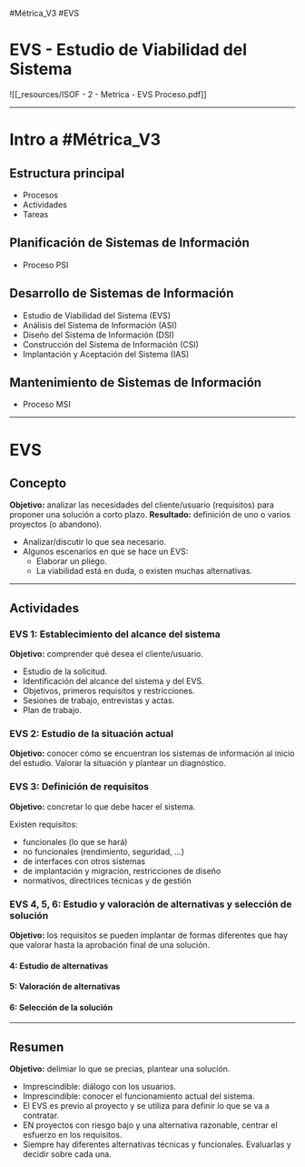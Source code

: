#Métrica_V3 #EVS 
# EVS - Estudio de Viabilidad del Sistema
![[_resources/ISOF - 2 - Metrica - EVS Proceso.pdf]]

---

# Intro a #Métrica_V3
## Estructura principal
- Procesos
- Actividades
- Tareas


## Planificación de Sistemas de Información
- Proceso PSI

## Desarrollo de Sistemas de Información
- Estudio de Viabilidad del Sistema (EVS)
- Análisis del Sistema de Información (ASI)
- Diseño del Sistema de Información (DSI)
- Construcción del Sistema de Información (CSI)
- Implantación y Aceptación del Sistema (IAS)

## Mantenimiento de Sistemas de Información
- Proceso MSI

---

# EVS

## Concepto
**Objetivo:** analizar las necesidades del cliente/usuario (requisitos) para proponer una solución a corto plazo.
**Resultado:** definición de uno o varios proyectos (o abandono).

- Analizar/discutir lo que sea necesario.
- Algunos escenarios en que se hace un EVS:
	- Elaborar un pliego.
	- La viabilidad está en duda, o existen muchas alternativas.

---

## Actividades

### EVS 1: Establecimiento del alcance del sistema
**Objetivo:** comprender qué desea el cliente/usuario.

- Estudio de la solicitud.
- Identificación del alcance del sistema y del EVS.
- Objetivos, primeros requisitos y restricciones.
- Sesiones de trabajo, entrevistas y actas.
- Plan de trabajo.

### EVS 2: Estudio de la situación actual
**Objetivo:** conocer cómo se encuentran los sistemas de información al inicio del estudio.
Valorar la situación y plantear un diagnóstico.

### EVS 3: Definición de requisitos
**Objetivo:** concretar lo que debe hacer el sistema.

Existen requisitos:
- funcionales (lo que se hará)
- no funcionales (rendimiento, seguridad, ...)
- de interfaces con otros sistemas
- de implantación y migración, restricciones de diseño
- normativos, directrices técnicas y de gestión

### EVS 4, 5, 6: Estudio y valoración de alternativas y selección de solución
**Objetivo:** los requisitos se pueden implantar de formas diferentes que hay que valorar hasta la aprobación final de una solución.

#### 4: Estudio de alternativas
#### 5: Valoración de alternativas
#### 6: Selección de la solución

---

## Resumen
**Objetivo:** delimiar lo que se precias, plantear una solución.

- Imprescindible: diálogo con los usuarios.
- Imprescindible: conocer el funcionamiento actual del sistema.
- El EVS es previo al proyecto y se utiliza para definir lo que se va a contratar.
- EN proyectos con riesgo bajo y una alternativa razonable, centrar el esfuerzo en los requisitos.
- Siempre hay diferentes alternativas técnicas y funcionales. Evaluarlas y decidir sobre cada una.